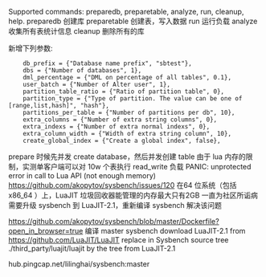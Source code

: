 Supported commands: preparedb, preparetable, analyze, run, cleanup, help.
preparedb 创建库
preparetable 创建表，写入数据
run 运行负载
analyze 收集所有表统计信息
cleanup 删除所有的库

新增下列参数:
```
    db_prefix = {"Database name prefix", "sbtest"},
    dbs = {"Number of databases", 1},
    dml_percentage = {"DML on percentage of all tables", 0.1},
    user_batch = {"Number of Alter user", 1},
    partition_table_ratio = {"Ratio of partition table", 0},
    partition_type = {"Type of partition. The value can be one of [range,list,hash]", "hash"},
    partitions_per_table = {"Number of partitions per db", 10},
    extra_columns = {"Number of extra string columns", 0},
    extra_indexs = {"Number of extra normal indexs", 0},
    extra_column_width = {"Width of extra string column", 10},
    create_global_index = {"Create a global index", false},
```

prepare 时候先并发 create database，然后并发创建 table
由于 lua 内存的限制，实测单客户端可以对 10w 个表执行 read_write 负载
PANIC: unprotected error in call to Lua API (not enough memory)
https://github.com/akopytov/sysbench/issues/120 在64 位系统（包括 x86_64 ）上，LuaJIT 垃圾回收器能管理的内存最大只有2GB 一直为社区所诟病
需要升级 sysbench 到 LuaJIT-2.1，重新编译 sysbench 解决该问题

https://github.com/akopytov/sysbench/blob/master/Dockerfile?open_in_browser=true 编译 master sysbench
download LuaJIT-2.1 from https://github.com/LuaJIT/LuaJIT
replace in Sysbench source tree ./third_party/luajit/luajit by the tree from LuaJIT-2.1

hub.pingcap.net/lilinghai/sysbench:master